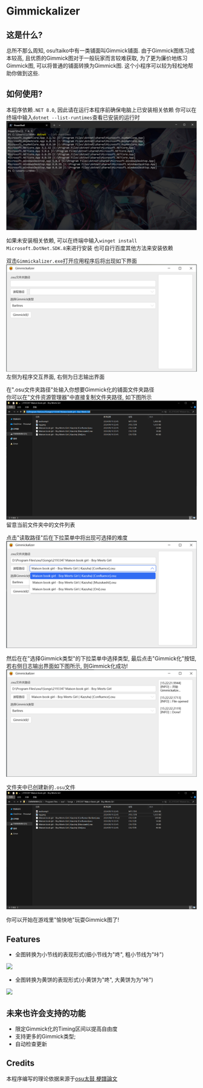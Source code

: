 # Gimmickalizer

## 这是什么?
总所不那么周知, osu!taiko中有一类铺面叫Gimmick铺面. 由于Gimmick图练习成本较高, 且优质的Gimmick图对于一般玩家而言较难获取, 为了更为廉价地练习Gimmick图, 可以将普通的铺面转换为Gimmick图. 这个小程序可以较为轻松地帮助你做到这些.

## 如何使用?
本程序依赖`.NET 8.0`, 因此请在运行本程序前确保电脑上已安装相关依赖
你可以在终端中输入`dotnet --list-runtimes`查看已安装的运行时
<img src="./docs/checkdotNet.png">

如果未安装相关依赖, 可以在终端中输入`winget install Microsoft.DotNet.SDK.8`来进行安装
也可自行百度其他方法来安装依赖

双击`Gimmickalizer.exe`打开应用程序后将出现如下界面
<img src="./docs/startUp.png">
左侧为程序交互界面, 右侧为日志输出界面

在".osu文件夹路径"处输入你想要Gimmick化的铺面文件夹路径  
你可以在"文件资源管理器"中直接复制文件夹路径, 如下图所示
<img src="./docs/fileExplorer.png">
留意当前文件夹中的文件列表

点击"读取路径"后在下拉菜单中将出现可选择的难度
<img src="./docs/showDiffComboBox.png">

然后在在"选择Gimmick类型"的下拉菜单中选择类型, 最后点击"Gimmick化"按钮, 若右侧日志输出界面如下图所示, 则Gimmick化成功!
<img src="./docs/showGimmickalize.png">

文件夹中已创建新的`.osu`文件
<img src="./docs/showGimmickalized.png">

你可以开始在游戏里"愉快地"玩耍Gimmick图了!

## Features
- 全图转换为小节线的表现形式(细小节线为"咚", 粗小节线为"咔")
<img src="./docs/BarlinesDemo.gif">

- 全图转换为黄饼的表现形式(小黄饼为"咚", 大黄饼为为"咔")
<img src="./docs/YellowAlternateDemo.gif">

## 未来也许会支持的功能
- 限定Gimmick化的Timing区间以提高自由度
- 支持更多的Gimmick类型;
- 自动检查更新

## Credits
本程序编写的理论依据来源于[osu太鼓 梗譜論文](https://docs.google.com/document/u/0/d/163uEiV79liP13rzMbn7xGdAdZBoDYocCo1ldkNSQP8M/mobilebasic)